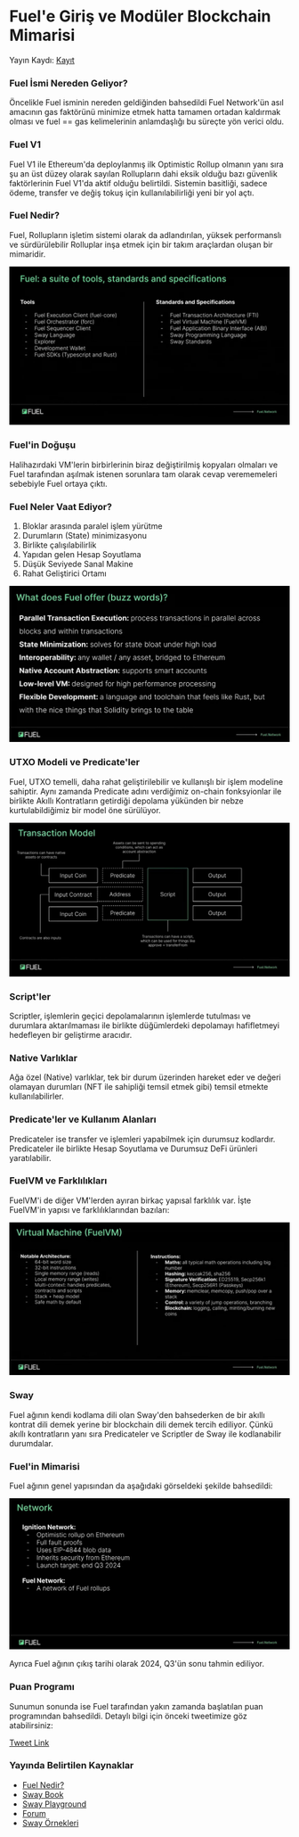 # Fuel'e Giriş ve Modüler Blockchain Mimarisi

Yayın Kaydı: [Kayıt](https://youtu.be/T6qef5dZKmg)

### Fuel İsmi Nereden Geliyor?

Öncelikle Fuel isminin nereden geldiğinden bahsedildi Fuel Network'ün asıl amacının gas faktörünü minimize etmek hatta tamamen ortadan kaldırmak olması ve fuel == gas kelimelerinin anlamdaşlığı bu süreçte yön verici oldu.

### Fuel V1

Fuel V1 ile Ethereum'da deploylanmış ilk Optimistic Rollup olmanın yanı sıra şu an üst düzey olarak sayılan Rollupların dahi eksik olduğu bazı güvenlik faktörlerinin Fuel V1'da aktif olduğu belirtildi. Sistemin basitliği, sadece ödeme, transfer ve değiş tokuş için kullanılabilirliği yeni bir yol açtı.

### Fuel Nedir?

Fuel, Rollupların işletim sistemi olarak da adlandırılan, yüksek performanslı ve sürdürülebilir Rolluplar inşa etmek için bir takım araçlardan oluşan bir mimaridir.

![4th image](/assets/images/1/4.png "4th image")

### Fuel'in Doğuşu

Halihazırdaki VM'lerin birbirlerinin biraz değiştirilmiş kopyaları olmaları ve Fuel tarafından aşılmak istenen sorunlara tam olarak cevap verememeleri sebebiyle Fuel ortaya çıktı.

### Fuel Neler Vaat Ediyor?

1. Bloklar arasında paralel işlem yürütme
2. Durumların (State) minimizasyonu
3. Birlikte çalışılabilirlik
4. Yapıdan gelen Hesap Soyutlama
5. Düşük Seviyede Sanal Makine
6. Rahat Geliştirici Ortamı

![6th image](/assets/images/1/6.jpg "6th image")

### UTXO Modeli ve Predicate'ler

Fuel, UTXO temelli, daha rahat geliştirilebilir ve kullanışlı bir işlem modeline sahiptir. Aynı zamanda Predicate adını verdiğimiz on-chain fonksyionlar ile birlikte Akıllı Kontratların getirdiği depolama yükünden bir nebze kurtulabildiğimiz bir model öne sürülüyor.

![7th image](/assets/images/1/7.jpg "7th image")

### Script'ler

Scriptler, işlemlerin geçici depolamalarının işlemlerde tutulması ve durumlara aktarılmaması ile birlikte düğümlerdeki depolamayı hafifletmeyi hedefleyen bir geliştirme aracıdır.

### Native Varlıklar

Ağa özel (Native) varlıklar, tek bir durum üzerinden hareket eder ve değeri olamayan durumları (NFT ile sahipliği temsil etmek gibi) temsil etmekte kullanılabilirler.

### Predicate'ler ve Kullanım Alanları

Predicateler ise transfer ve işlemleri yapabilmek için durumsuz kodlardır. Predicateler ile birlikte Hesap Soyutlama ve Durumsuz DeFi ürünleri yaratılabilir.

### FuelVM ve Farklılıkları

FuelVM'i de diğer VM'lerden ayıran birkaç yapısal farklılık var. İşte FuelVM'in yapısı ve farklılıklarından bazıları:

![11th image](/assets/images/1/11.jpg "11th image")

### Sway

Fuel ağının kendi kodlama dili olan Sway'den bahsederken de bir akıllı kontrat dili demek yerine bir blockchain dili demek tercih ediliyor. Çünkü akıllı kontratların yanı sıra Predicateler ve Scriptler de Sway ile kodlanabilir durumdalar.

### Fuel'in Mimarisi

Fuel ağının genel yapısından da aşağıdaki görseldeki şekilde bahsedildi:

![13th image](/assets/images/1/13.jpg "13th image")

Ayrıca Fuel ağının çıkış tarihi olarak 2024, Q3'ün sonu tahmin ediliyor.

### Puan Programı

Sunumun sonunda ise Fuel tarafından yakın zamanda başlatılan puan programından bahsedildi. Detaylı bilgi için önceki tweetimize göz atabilirsiniz:

[Tweet Link](https://x.com/fuelnetworkTR/status/1810596755123155281)

### Yayında Belirtilen Kaynaklar

- [Fuel Nedir?](https://docs.fuel.network/docs/intro/what-is-fuel/)
- [Sway Book](https://fuellabs.github.io/sway/v0.62.0/book/)
- [Sway Playground](https://www.sway-playground.org/)
- [Forum](https://forum.fuel.network/)
- [Sway Örnekleri](https://github.com/FuelLabs/sway-by-example)
